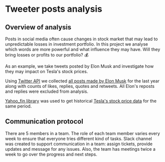 # Tweeter posts analysis
## Overview of analysis
Posts in social media often cause changes in stock market that may lead to unpredictable losses in investment portfolio.
In this project we analyse which words are more powerful and what influence they may have. Will they bring losses or profits to our portfolio? :moneybag:

As an example, we take tweets posted by Elon Musk and investigate how they may impact on Tesla's stock prices. 

Using [Twitter API](https://developer.twitter.com/en/docs/twitter-api) we collected [all posts made by Elon Musk](https://github.com/angkohtenko/twitter_vs_stocks/blob/main/Data/tweets_data.csv) for the last year along with counts of likes, replies, quotes and retweets. All Elon's reposts and replies were excluded from analysis.

[Yahoo_fin library](http://theautomatic.net/yahoo_fin-documentation/) was used to get historical [Tesla's stock price data](https://github.com/angkohtenko/twitter_vs_stocks/blob/main/Data/tesla_stocks.csv) for the same period. 

## Communication protocol
There are 5 members in a team. The role of each team member varies every week to ensure that everyone tries different kind of tasks. Slack channel was created to support communication in a team: assign tickets, provide updates and message for any issues. Also, the team has meetings twice a week to go over the progress and next steps.